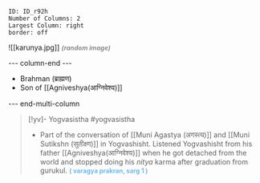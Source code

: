 ```start-multi-column
ID: ID_r92h
Number of Columns: 2
Largest Column: right
border: off
```

![[karunya.jpg]]
<span style="font-size: 3.3mm; color: #8a8a8a; "><b>*(random image)*</b>

--- column-end ---

- Brahman (ब्राह्मण)
- Son of [[Agniveshya(आग्निवेश्य)]]

--- end-multi-column


>[!yv]-  Yogvasistha #yogvasistha 
>- Part of the conversation of [[Muni Agastya (अगस्त्य)]] and [[Muni Sutikshn (सुतीक्ष्‍ण)]] in Yogvashisht. Listened Yogvashisht from his father [[Agniveshya(आग्निवेश्य)]] when he got detached from the world and stopped doing his *nitya* karma after graduation from gurukul.
><span style="font-size: 3.3mm; color: #6DB9EF "><b>( varagya prakran, sarg 1 )